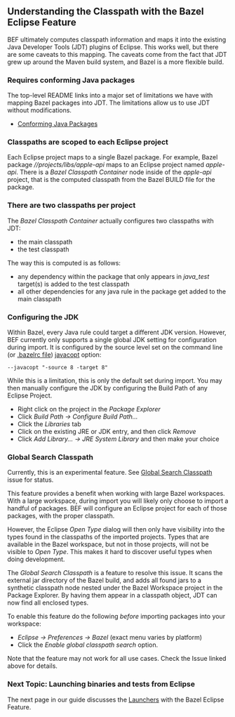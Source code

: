 ## Understanding the Classpath with the Bazel Eclipse Feature

BEF ultimately computes classpath information and maps it into the existing Java Developer Tools (JDT) plugins of Eclipse.
This works well, but there are some caveats to this mapping.
The caveats come from the fact that JDT grew up around the Maven build system, and Bazel is a more flexible build.

### Requires conforming Java packages

The top-level README links into a major set of limitations we have with mapping Bazel packages into JDT.
The limitations allow us to use JDT without modifications.

- [Conforming Java Packages](conforming_java_packages.md)

### Classpaths are scoped to each Eclipse project

Each Eclipse project maps to a single Bazel package.
For example, Bazel package *//projects/libs/apple-api* maps to an Eclipse project named *apple-api*.
There is a *Bazel Classpath Container* node inside of the *apple-api* project, that is the computed
  classpath from the Bazel BUILD file for the package.

### There are two classpaths per project

The *Bazel Classpath Container* actually configures two classpaths with JDT:
- the main classpath
- the test classpath

The way this is computed is as follows:

- any dependency within the package that only appears in *java_test* target(s) is added to the test classpath
- all other dependencies for any java rule in the package get added to the main classpath

### Configuring the JDK

Within Bazel, every Java rule could target a different JDK version.
However, BEF currently only supports a single global JDK setting for configuration during import.
It is configured by the source level set on the command line
  (or [.bazelrc file](https://docs.bazel.build/versions/master/guide.html#bazelrc-the-bazel-configuration-file))
  [javacopt](https://docs.bazel.build/versions/master/user-manual.html#flag--javacopt) option:

```
--javacopt "-source 8 -target 8"
```

While this is a limitation, this is only the default set during import.
You may then manually configure the JDK by configuring the Build Path of any Eclipse Project.

- Right click on the project in the *Package Explorer*
- Click *Build Path -> Configure Build Path...*
- Click the *Libraries* tab
- Click on the existing JRE or JDK entry, and then click *Remove*
- Click *Add Library... -> JRE System Library* and then make your choice

### Global Search Classpath

Currently, this is an experimental feature.
See [Global Search Classpath](https://github.com/salesforce/bazel-eclipse/issues/161) issue for status.

This feature provides a benefit when working with large Bazel workspaces.
With a large workspace, during import you will likely only choose to import a handful of packages.
BEF will configure an Eclipse project for each of those packages, with the proper classpath.

However, the Eclipse *Open Type* dialog will then only have visibility into the types found in the classpaths of the
  imported projects.
Types that are available in the Bazel workspace, but not in those projects, will not be visible to *Open Type*.
This makes it hard to discover useful types when doing development.

The *Global Search Classpath* is a feature to resolve this issue.
It scans the external jar directory of the Bazel build, and adds all found jars to a synthetic classpath node
  nested under the Bazel Workspace project in the Package Explorer.
By having them appear in a classpath object, JDT can now find all enclosed types.

To enable this feature do the following *before* importing packages into your workspace:  
- *Eclipse -> Preferences -> Bazel* (exact menu varies by platform)
- Click the *Enable global classpath search* option.

Note that the feature may not work for all use cases.
Check the Issue linked above for details.

### Next Topic: Launching binaries and tests from Eclipse

The next page in our guide discusses the [Launchers](using_the_feature_launching.md) with the Bazel Eclipse Feature.

